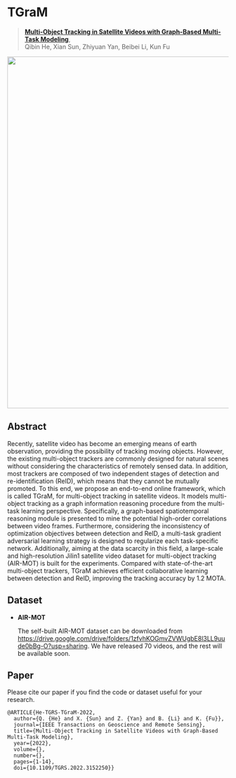 # TGraM

> [**Multi-Object Tracking in Satellite Videos with Graph-Based Multi-Task Modeling**](https://ieeexplore.ieee.org/document/9715124),            
> Qibin He, Xian Sun, Zhiyuan Yan, Beibei Li, Kun Fu       

<p align='center'>
  <img src='assets/tgram_fig.bmp' width="800px">
</p>


## Abstract

Recently, satellite video has become an emerging means of earth observation, providing the possibility of tracking moving objects. However, the existing multi-object trackers are commonly designed for natural scenes without considering the characteristics of remotely sensed data. In addition, most trackers are composed of two independent stages of detection and re-identification (ReID), which means that they cannot be mutually promoted. To this end, we propose an end-to-end online framework, which is called TGraM, for multi-object tracking in satellite videos. It models multi-object tracking as a graph information reasoning procedure from the multi-task learning perspective. Specifically, a graph-based spatiotemporal reasoning module is presented to mine the potential high-order correlations between video frames. Furthermore, considering the inconsistency of optimization objectives between detection and ReID, a multi-task gradient adversarial learning strategy is designed to regularize each task-specific network. Additionally, aiming at the data scarcity in this field, a large-scale and high-resolution Jilin1 satellite video dataset for multi-object tracking (AIR-MOT) is built for the experiments. Compared with state-of-the-art multi-object trackers, TGraM achieves efficient collaborative learning between detection and ReID, improving the tracking accuracy by 1.2 MOTA. 

## Dataset

* **AIR-MOT**

  The self-built AIR-MOT dataset can be downloaded from https://drive.google.com/drive/folders/1zfvhKOGmvZVWUgbE8l3LL9uude0bBg-O?usp=sharing. We have released 70 videos, and the rest will be available soon.
  
  
## Paper

Please cite our paper if you find the code or dataset useful for your research.

```
@ARTICLE{He-TGRS-TGraM-2022,
  author={Q. {He} and X. {Sun} and Z. {Yan} and B. {Li} and K. {Fu}},
  journal={IEEE Transactions on Geoscience and Remote Sensing}, 
  title={Multi-Object Tracking in Satellite Videos with Graph-Based Multi-Task Modeling}, 
  year={2022},
  volume={},
  number={},
  pages={1-14},
  doi={10.1109/TGRS.2022.3152250}}
```
